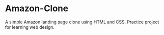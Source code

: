 # Amazon-Clone
A simple Amazon landing page clone using HTML and CSS. Practice project for learning web design.
